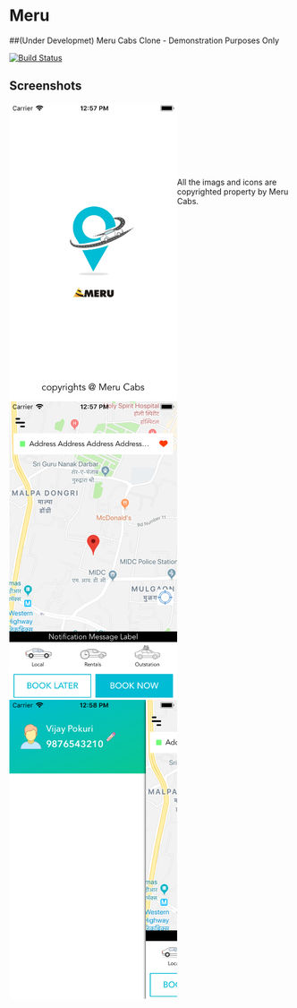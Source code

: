 # Meru
##(Under Developmet)
Meru Cabs Clone - Demonstration Purposes Only

[![Build Status](https://travis-ci.org/pokurivijay/Meru.svg?branch=master)](https://travis-ci.org/pokurivijay/Meru)


## Screenshots

<img align="left" src="screenshots/1.png" alt="Meru Demo Screenshot 1" title="Launch Screen" width="300"/>
<br/>
<img align="left" src="screenshots/2.png" alt="Meru Demo Screenshot 2" title="Home Screen" width="300"/>
<br/>
<img align="left" src="screenshots/3.png" alt="Meru Demo Screenshot 3" title="Menu Screen" width="300"/>
<br/><br/><br/><br/><br/>
<p>
All the imags and icons are copyrighted property by Meru Cabs.
</p>
